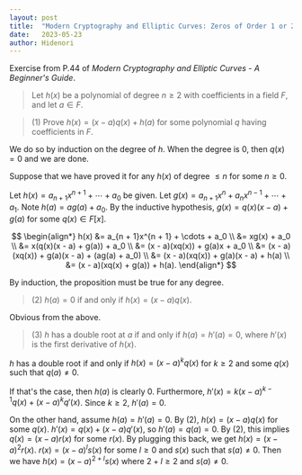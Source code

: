 ```yaml
---
layout: post
title:  "Modern Cryptography and Elliptic Curves: Zeros of Order 1 or 2"
date:   2023-05-23
author: Hidenori
---
```


Exercise from P.44 of _Modern Cryptography and Elliptic Curves - A Beginner's Guide_.

> Let $h(x)$ be a polynomial of degree $n \geq 2$ with coefficients in a field $F$, and let $a \in F$.

> (1) Prove $h(x) = (x − a)q(x) + h(a)$ for some polynomial $q$ having coefficients in $F$.

We do so by induction on the degree of $h$.
When the degree is 0, then $q(x) = 0$ and we are done.

Suppose that we have proved it for any $h(x)$ of degree $\leq n$ for some $n \geq 0$.

Let $h(x) = a_{n + 1}x^{n + 1} + \cdots + a_0$ be given.
Let $g(x) = a_{n + 1}x^n + a_nx^{n - 1} + \cdots + a_1$.
Note $h(a) = ag(a) + a_0$.
By the inductive hypothesis, $g(x) = q(x)(x - a) + g(a)$ for some $q(x) \in F[x]$.

$$
\begin{align*}
    h(x) &= a_{n + 1}x^{n + 1} + \cdots + a_0 \\
         &= xg(x) + a_0 \\
         &= x(q(x)(x - a) + g(a)) + a_0 \\
         &= (x - a)(xq(x)) + g(a)x + a_0 \\
         &= (x - a)(xq(x)) + g(a)(x - a) + (ag(a) + a_0) \\
         &= (x - a)(xq(x)) + g(a)(x - a) + h(a) \\
         &= (x - a)(xq(x) + g(a)) + h(a).
\end{align*}
$$

By induction, the proposition must be true for any degree.


> (2) $h(a) = 0$ if and only if $h(x) = (x − a)q(x)$.

Obvious from the above.

> (3) $h$ has a double root at $a$ if and only if $h(a) = h'(a) = 0$, where $h′(x)$ is the first derivative of $h(x)$.

$h$ has a double root if and only if $h(x) = (x - a)^kq(x)$ for $k \geq 2$ and some $q(x)$ such that $q(a) \ne 0$.


If that's the case, then $h(a)$ is clearly 0.
Furthermore, $h'(x) = k(x - a)^{k - 1}q(x) + (x - a)^kq'(x)$.
Since $k \geq 2$, $h'(a) = 0$.

On the other hand, assume $h(a) = h'(a) = 0$.
By (2), $h(x) = (x - a)q(x)$ for some $q(x)$.
$h'(x) = q(x) + (x - a)q'(x)$, so $h'(a) = q(a) = 0$.
By (2), this implies $q(x) = (x - a)r(x)$ for some $r(x)$.
By plugging this back, we get $h(x) = (x - a)^2r(x)$.
$r(x) = (x - a)^ls(x)$ for some $l \geq 0$ and $s(x)$ such that $s(a) \ne 0$.
Then we have $h(x) = (x - a)^{2 + l}s(x)$ where $2 + l \geq 2$ and $s(a) \ne 0$.

